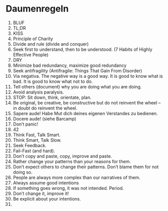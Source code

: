 # Daumenregeln

1. BLUF
2. TL;DR
3. KISS
4. Principle of Charity
5. Divide and rule (divide and conquer)
6. Seek first to understand, then to be understood. (7 Habits of Highly Effective People)
7. DRY
8. Minimize bad redundancy, maximize good redundancy
9. Seek antifragility (Antifragile: Things That Gain From Disorder)
10. Via negativa. The negative way is a good way. It is good to know what is bad. It is good to know what not to do.
11. Tell others (document) why you are doing what you are doing.
12. Avoid analysis paralysis.
13. STOP: Sit down, think, orientate, plan.
14. Be original, be creative, be constructive but do not reinvent the wheel – in doubt do reinvent the wheel.
15. Sapere aude! Habe Mut dich deines eigenen Verstandes zu bedienen.
16. Docere aude! (siehe Barcamp)
17. Don’t panic!
18. 42
19. Think Fast, Talk Smart.
20. Think Smart, Talk Slow.
21. Seek Feedback.
22. Fail-Fast (and hard).
23. Don’t copy and paste, copy, improve and paste.
24. Rather change your patterns than your reasons for them.
25. Don’t expect others to change their patterns. Don’t blame them for not doing so.
26. People are always more complex than our narratives of them.
27. Always assume good intentions
28. If something goes wrong, it was not intended. Period.
29. Don’t change it, improve it!
30. Be explicit about your intentions.
31. 
